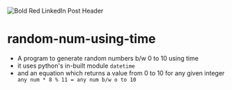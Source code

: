 ![Bold Red LinkedIn Post Header](https://user-images.githubusercontent.com/72141859/139592448-89859ebe-c1a8-41da-8808-753e4ad3c6bb.gif)
# random-num-using-time
 - A program to generate random numbers b/w 0 to 10 using time 
 - it uses python's in-built module ```datetime```
 - and an equation which returns a value from 0 to 10 for any given integer 
   ``` any num * 8 % 11 = any num b/w o to 10```

